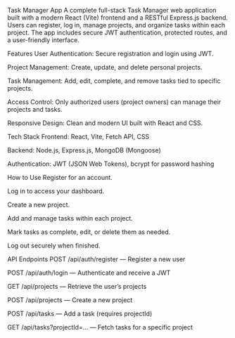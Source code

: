 Task Manager App
A complete full-stack Task Manager web application built with a modern React (Vite) frontend and a RESTful Express.js backend. Users can register, log in, manage projects, and organize tasks within each project. The app includes secure JWT authentication, protected routes, and a user-friendly interface.

Features
User Authentication: Secure registration and login using JWT.

Project Management: Create, update, and delete personal projects.

Task Management: Add, edit, complete, and remove tasks tied to specific projects.

Access Control: Only authorized users (project owners) can manage their projects and tasks.

Responsive Design: Clean and modern UI built with React and CSS.

Tech Stack
Frontend: React, Vite, Fetch API, CSS

Backend: Node.js, Express.js, MongoDB (Mongoose)

Authentication: JWT (JSON Web Tokens), bcrypt for password hashing

How to Use
Register for an account.

Log in to access your dashboard.

Create a new project.

Add and manage tasks within each project.

Mark tasks as complete, edit, or delete them as needed.

Log out securely when finished.

API Endpoints
POST /api/auth/register — Register a new user

POST /api/auth/login — Authenticate and receive a JWT

GET /api/projects — Retrieve the user’s projects

POST /api/projects — Create a new project

POST /api/tasks — Add a task (requires projectId)

GET /api/tasks?projectId=... — Fetch tasks for a specific project


